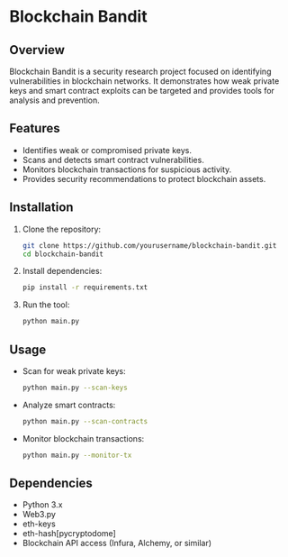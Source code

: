 # Blockchain Bandit

## Overview
Blockchain Bandit is a security research project focused on identifying vulnerabilities in blockchain networks. It demonstrates how weak private keys and smart contract exploits can be targeted and provides tools for analysis and prevention.

## Features
- Identifies weak or compromised private keys.
- Scans and detects smart contract vulnerabilities.
- Monitors blockchain transactions for suspicious activity.
- Provides security recommendations to protect blockchain assets.

## Installation
1. Clone the repository:
   ```bash
   git clone https://github.com/yourusername/blockchain-bandit.git
   cd blockchain-bandit
   ```
2. Install dependencies:
   ```bash
   pip install -r requirements.txt
   ```
3. Run the tool:
   ```bash
   python main.py
   ```

## Usage
- Scan for weak private keys:
  ```bash
  python main.py --scan-keys
  ```
- Analyze smart contracts:
  ```bash
  python main.py --scan-contracts
  ```
- Monitor blockchain transactions:
  ```bash
  python main.py --monitor-tx
  ```

## Dependencies
- Python 3.x
- Web3.py
- eth-keys
- eth-hash[pycryptodome]
- Blockchain API access (Infura, Alchemy, or similar)

